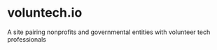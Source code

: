 # voluntech.io
A site pairing nonprofits and governmental entities with volunteer tech professionals
